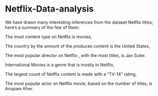 # Netflix-Data-analysis
We have drawn many interesting inferences from the dataset Netflix titles; here’s a summary of the few of them:

The most content type on Netflix is movies,

The country by the amount of the produces content is the United States,

The most popular director on Netflix , with the most titles, is Jan Suter.

International Movies is a genre that is mostly in Netflix,

The largest count of Netflix content is made with a “TV-14” rating,

The most popular actor on Netflix movie, based on the number of titles, is Anupam Kher.
